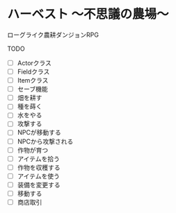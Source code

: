 # ハーベスト 〜不思議の農場〜

ローグライク農耕ダンジョンRPG

TODO

- [ ] Actorクラス
- [ ] Fieldクラス
- [ ] Itemクラス
- [ ] セーブ機能
- [ ] 畑を耕す
- [ ] 種を蒔く
- [ ] 水をやる
- [ ] 攻撃する
- [ ] NPCが移動する
- [ ] NPCから攻撃される
- [ ] 作物が育つ
- [ ] アイテムを拾う
- [ ] 作物を収穫する
- [ ] アイテムを使う
- [ ] 装備を変更する
- [ ] 移動する
- [ ] 商店取引
